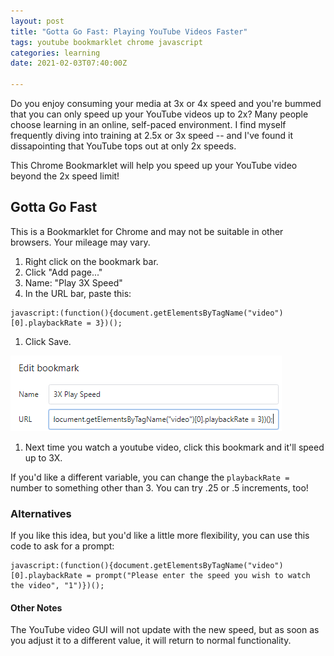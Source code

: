 ```yaml
---
layout: post
title: "Gotta Go Fast: Playing YouTube Videos Faster"
tags: youtube bookmarklet chrome javascript
categories: learning
date: 2021-02-03T07:40:00Z

---
```


Do you enjoy consuming your media at 3x or 4x speed and you're bummed that you can only speed up your YouTube videos up to 2x?
Many people choose learning in an online, self-paced environment.  I find myself frequently diving into training at 2.5x or 3x speed -- and I've found it dissapointing that YouTube tops out at only 2x speeds.  

This Chrome Bookmarklet will help you speed up your YouTube video beyond the 2x speed limit!

## Gotta Go Fast

This is a Bookmarklet for Chrome and may not be suitable in other browsers.  Your mileage may vary.

1. Right click on the bookmark bar.
1. Click "Add page..."
1. Name: "Play 3X Speed"
1. In the URL bar, paste this:

```
javascript:(function(){document.getElementsByTagName("video")[0].playbackRate = 3})();
```

1. Click Save.

![2021-02-03_19h58_12.png](../assets/2021-02-03_19h58_12.png)

1. Next time you watch a youtube video, click this bookmark and it'll speed up to 3X.


If you'd like a different variable, you can change the `playbackRate = ` number to something other than 3.  You can try .25 or .5 increments, too!



### Alternatives

If you like this idea, but you'd like a little more flexibility, you can use this code to ask for a prompt:


```
javascript:(function(){document.getElementsByTagName("video")[0].playbackRate = prompt("Please enter the speed you wish to watch the video", "1")})();
```


#### Other Notes

The YouTube video GUI will not update with the new speed, but as soon as you adjust it to a different value, it will return to normal functionality.


